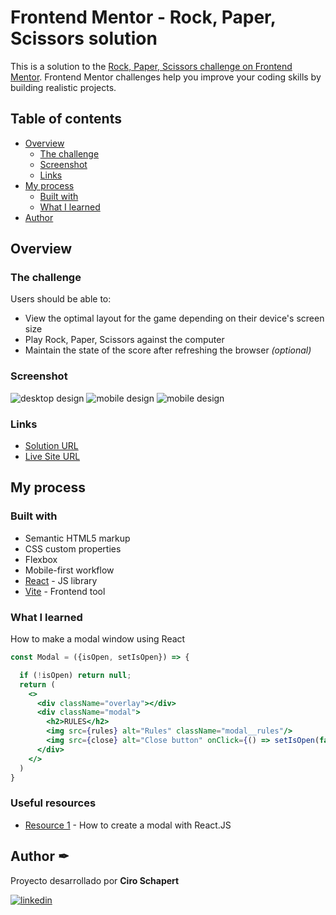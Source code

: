 # Frontend Mentor - Rock, Paper, Scissors solution

This is a solution to the [Rock, Paper, Scissors challenge on Frontend Mentor](https://www.frontendmentor.io/challenges/rock-paper-scissors-game-pTgwgvgH). Frontend Mentor challenges help you improve your coding skills by building realistic projects. 

## Table of contents

- [Overview](#overview)
  - [The challenge](#the-challenge)
  - [Screenshot](#screenshot)
  - [Links](#links)
- [My process](#my-process)
  - [Built with](#built-with)
  - [What I learned](#what-i-learned)
- [Author](#author)

## Overview

### The challenge

Users should be able to:

- View the optimal layout for the game depending on their device's screen size
- Play Rock, Paper, Scissors against the computer
- Maintain the state of the score after refreshing the browser _(optional)_

### Screenshot

![desktop design](https://i.postimg.cc/7YCLQgtY/Captura-de-pantalla-2022-12-27-141212.png)
![mobile design](https://i.postimg.cc/TPvhbp92/Captura-de-pantalla-2022-12-27-141327.png)
![mobile design](https://i.postimg.cc/05XQftfB/Captura-de-pantalla-2022-12-27-141433.png)

### Links

- [Solution URL](https://github.com/CiroJSCH/Rock-Paper-Scissors-game)
- [Live Site URL](https://cirojsch.github.io/Rock-Paper-Scissors-game/)

## My process

### Built with

- Semantic HTML5 markup
- CSS custom properties
- Flexbox
- Mobile-first workflow
- [React](https://reactjs.org/) - JS library
- [Vite](https://vitejs.dev/) - Frontend tool

### What I learned

How to make a modal window using React

```jsx
const Modal = ({isOpen, setIsOpen}) => {

  if (!isOpen) return null;
  return (
    <>
      <div className="overlay"></div>
      <div className="modal">
        <h2>RULES</h2>
        <img src={rules} alt="Rules" className="modal__rules"/>
        <img src={close} alt="Close button" onClick={() => setIsOpen(false)} className="modal__close"/>
      </div>
    </>
  )
}
```

### Useful resources

- [Resource 1](https://steemit.com/hive-133716/@jfdesousa7/learn-how-to-create-a-modal-popup-with-reactjs-aprende-a-crear-un-modal-popup-con-reactjs) - How to create a modal with React.JS

## Author ✒

Proyecto desarrollado por **Ciro Schapert**

[![linkedin](https://img.shields.io/badge/linkedin-0A66C2?style=for-the-badge&logo=linkedin&logoColor=white)](https://www.linkedin.com/in/ciro-schapert-557813238/)
